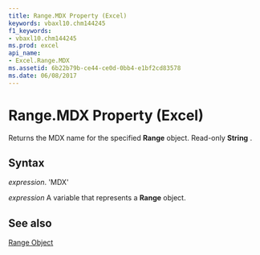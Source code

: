 ```yaml
---
title: Range.MDX Property (Excel)
keywords: vbaxl10.chm144245
f1_keywords:
- vbaxl10.chm144245
ms.prod: excel
api_name:
- Excel.Range.MDX
ms.assetid: 6b22b79b-ce44-ce0d-0bb4-e1bf2cd83578
ms.date: 06/08/2017
---
```



# Range.MDX Property (Excel)

Returns the MDX name for the specified  **Range** object. Read-only **String** .


## Syntax

 _expression_. 'MDX'

 _expression_ A variable that represents a **Range** object.


## See also


[Range Object](Excel.Range(objec).md)

